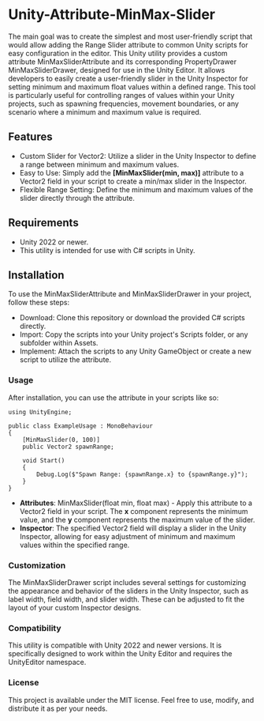 # Unity-Attribute-MinMax-Slider

The main goal was to create the simplest and most user-friendly script that would allow adding the Range Slider attribute to common Unity scripts for easy configuration in the editor. 
This Unity utility provides a custom attribute MinMaxSliderAttribute and its corresponding PropertyDrawer MinMaxSliderDrawer, designed for use in the Unity Editor. It allows developers to easily create a user-friendly slider in the Unity Inspector for setting minimum and maximum float values within a defined range. This tool is particularly useful for controlling ranges of values within your Unity projects, such as spawning frequencies, movement boundaries, or any scenario where a minimum and maximum value is required.

## Features
 - Custom Slider for Vector2: Utilize a slider in the Unity Inspector to define a range between minimum and maximum values. 
 - Easy to Use: Simply add the **[MinMaxSlider(min, max)]** attribute to a Vector2 field in your script to create a min/max slider in the Inspector. 
 - Flexible Range Setting: Define the minimum and maximum values of the slider directly through the attribute.
## Requirements
 - Unity 2022 or newer.
 - This utility is intended for use with C# scripts in Unity.
## Installation
To use the MinMaxSliderAttribute and MinMaxSliderDrawer in your project, follow these steps:
 - Download: Clone this repository or download the provided C# scripts directly.
 - Import: Copy the scripts into your Unity project's Scripts folder, or any subfolder within Assets.
 - Implement: Attach the scripts to any Unity GameObject or create a new script to utilize the attribute.
### Usage
After installation, you can use the attribute in your scripts like so:

```
using UnityEngine;

public class ExampleUsage : MonoBehaviour
{
    [MinMaxSlider(0, 100)]
    public Vector2 spawnRange;

    void Start()
    {
        Debug.Log($"Spawn Range: {spawnRange.x} to {spawnRange.y}");
    }
}
```
- **Attributes**: MinMaxSlider(float min, float max) - Apply this attribute to a Vector2 field in your script. The **x** component represents the minimum value, and the **y** component represents the maximum value of the slider.
- **Inspector**: The specified Vector2 field will display a slider in the Unity Inspector, allowing for easy adjustment of minimum and maximum values within the specified range.
### Customization
The MinMaxSliderDrawer script includes several settings for customizing the appearance and behavior of the sliders in the Unity Inspector, such as label width, field width, and slider width. These can be adjusted to fit the layout of your custom Inspector designs.

### Compatibility
This utility is compatible with Unity 2022 and newer versions. It is specifically designed to work within the Unity Editor and requires the UnityEditor namespace.

### License
This project is available under the MIT license. Feel free to use, modify, and distribute it as per your needs.

